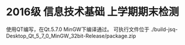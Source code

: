 # 2016级 信息技术基础 上学期期末检测
使用QT编写，在Qt.5.7.0 MinGW下编译通过。 可执行文件位于 ./build-jsq-Desktop_Qt_5_7_0_MinGW_32bit-Release/package.zip
